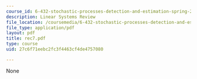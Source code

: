 ```yaml
---
course_id: 6-432-stochastic-processes-detection-and-estimation-spring-2004
description: Linear Systems Review
file_location: /coursemedia/6-432-stochastic-processes-detection-and-estimation-spring-2004/27c6f71eebc2fc3f4463cf4de4757080_rec7.pdf
file_type: application/pdf
layout: pdf
title: rec7.pdf
type: course
uid: 27c6f71eebc2fc3f4463cf4de4757080

---
```

None